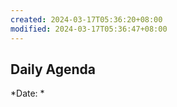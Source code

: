 ```yaml
---
created: 2024-03-17T05:36:20+08:00
modified: 2024-03-17T05:36:47+08:00
---
```


## Daily Agenda
*Date: *
